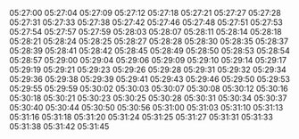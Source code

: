 05:27:00
05:27:04
05:27:09
05:27:12
05:27:18
05:27:21
05:27:27
05:27:28
05:27:31
05:27:33
05:27:38
05:27:42
05:27:46
05:27:48
05:27:51
05:27:53
05:27:54
05:27:57
05:27:59
05:28:03
05:28:07
05:28:11
05:28:14
05:28:18
05:28:21
05:28:24
05:28:25
05:28:27
05:28:28
05:28:30
05:28:35
05:28:37
05:28:39
05:28:41
05:28:42
05:28:45
05:28:49
05:28:50
05:28:53
05:28:54
05:28:57
05:29:00
05:29:04
05:29:06
05:29:09
05:29:10
05:29:14
05:29:17
05:29:19
05:29:21
05:29:23
05:29:26
05:29:28
05:29:31
05:29:32
05:29:34
05:29:36
05:29:38
05:29:39
05:29:41
05:29:43
05:29:46
05:29:50
05:29:53
05:29:55
05:29:59
05:30:02
05:30:03
05:30:07
05:30:08
05:30:12
05:30:16
05:30:18
05:30:21
05:30:23
05:30:25
05:30:28
05:30:31
05:30:34
05:30:37
05:30:40
05:30:44
05:30:50
05:30:56
05:31:00
05:31:03
05:31:10
05:31:13
05:31:16
05:31:18
05:31:20
05:31:24
05:31:25
05:31:27
05:31:31
05:31:33
05:31:38
05:31:42
05:31:45